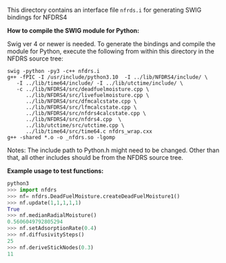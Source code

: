 This directory contains an interface file ```nfrds.i``` for generating SWIG bindings for NFDRS4

**How to compile the SWIG module for Python:**

Swig ver 4 or newer is needed. To generate the bindings and compile the module for Python, execute the following from within this directory in the NFDRS source tree:
```/bin/bash
swig -python -py3 -c++ nfdrs.i
g++ -fPIC -I /usr/include/python3.10  -I ../lib/NFDRS4/include/ \
   -I ../lib/time64/include/ -I ../lib/utctime/include/ \
   -c ../lib/NFDRS4/src/deadfuelmoisture.cpp \
      ../lib/NFDRS4/src/livefuelmoisture.cpp \
      ../lib/NFDRS4/src/dfmcalcstate.cpp \
      ../lib/NFDRS4/src/lfmcalcstate.cpp \
      ../lib/NFDRS4/src/nfdrs4calcstate.cpp \
      ../lib/NFDRS4/src/nfdrs4.cpp  \
      ../lib/utctime/src/utctime.cpp \
      ../lib/time64/src/time64.c nfdrs_wrap.cxx
g++ -shared *.o -o _nfdrs.so -lgomp
```

Notes: The include path to Python.h might need to be changed. Other than that, all other includes should be from the NFDRS source tree.

**Example usage to test functions:**

```python
python3
>>> import nfdrs
>>> nf= nfdrs.DeadFuelMoisture.createDeadFuelMoisture1()
>>> nf.update(1,1,1,1,1)
True
>>> nf.medianRadialMoisture()
0.5606049792805294
>>> nf.setAdsorptionRate(0.4)
>>> nf.diffusivitySteps()
25
>>> nf.deriveStickNodes(0.3)
11
```
